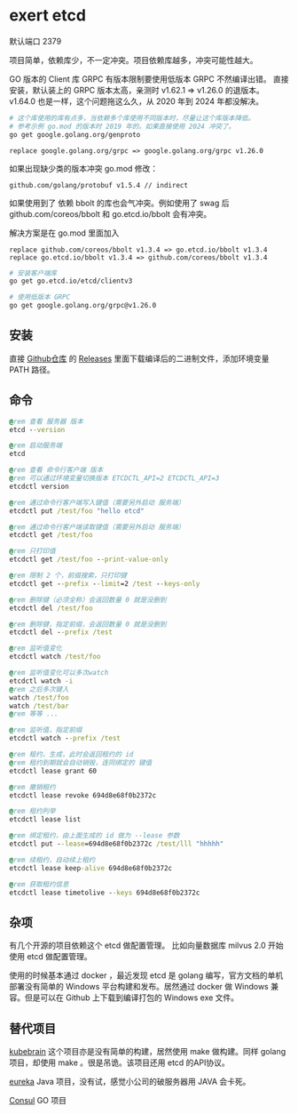 # exert etcd

默认端口 2379

项目简单，依赖库少，不一定冲突。项目依赖库越多，冲突可能性越大。

GO 版本的 Client 库 GRPC 有版本限制要使用低版本 GRPC 不然编译出错。
直接安装，默认装上的 GRPC 版本太高，亲测时 v1.62.1 => v1.26.0 的退版本。
v1.64.0 也是一样，这个问题拖这么久，从 2020 年到 2024 年都没解决。

```bash
# 这个库使用的库有点多，当依赖多个库使用不同版本时，尽量让这个库版本降低。
# 参考示例 go.mod 的版本时 2019 年的。如果直接使用 2024 冲突了。
go get google.golang.org/genproto
```

```
replace google.golang.org/grpc => google.golang.org/grpc v1.26.0
```

如果出现缺少类的版本冲突 go.mod 修改：
```
github.com/golang/protobuf v1.5.4 // indirect
```

如果使用到了 依赖 bbolt 的库也会气冲突。例如使用了 swag 后 github.com/coreos/bbolt  和 go.etcd.io/bbolt 会有冲突。

解决方案是在 go.mod 里面加入 

```
replace github.com/coreos/bbolt v1.3.4 => go.etcd.io/bbolt v1.3.4
replace go.etcd.io/bbolt v1.3.4 => github.com/coreos/bbolt v1.3.4
```


```bash
# 安装客户端库
go get go.etcd.io/etcd/clientv3

# 使用低版本 GRPC
go get google.golang.org/grpc@v1.26.0
```

## 安装

直接 [Github仓库](https://github.com/etcd-io/etcd) 的 [Releases](https://github.com/etcd-io/etcd/releases) 里面下载编译后的二进制文件，添加环境变量 PATH 路径。

## 命令

```bat
@rem 查看 服务器 版本
etcd --version

@rem 启动服务端
etcd

@rem 查看 命令行客户端 版本
@rem 可以通过环境变量切换版本 ETCDCTL_API=2 ETCDCTL_API=3
etcdctl version

@rem 通过命令行客户端写入键值（需要另外启动 服务端）
etcdctl put /test/foo "hello etcd"

@rem 通过命令行客户端读取键值（需要另外启动 服务端）
etcdctl get /test/foo

@rem 只打印值
etcdctl get /test/foo --print-value-only

@rem 限制 2 个，前缀搜索，只打印键
etcdctl get --prefix --limit=2 /test --keys-only

@rem 删除键（必须全称）会返回数量 0 就是没删到
etcdctl del /test/foo

@rem 删除键，指定前缀，会返回数量 0 就是没删到
etcdctl del --prefix /test

@rem 监听值变化
etcdctl watch /test/foo

@rem 监听值变化可以多次watch
etcdctl watch -i
@rem 之后多次键入
watch /test/foo
watch /test/bar
@rem 等等 ...

@rem 监听值，指定前缀
etcdctl watch --prefix /test

@rem 租约，生成，此时会返回租约的 id
@rem 租约到期就会自动销毁，连同绑定的 键值
etcdctl lease grant 60

@rem 撤销租约
etcdctl lease revoke 694d8e68f0b2372c

@rem 租约列举
etcdctl lease list

@rem 绑定租约，由上面生成的 id 做为 --lease 参数
etcdctl put --lease=694d8e68f0b2372c /test/lll "hhhhh"

@rem 续租约，自动续上租约
etcdctl lease keep-alive 694d8e68f0b2372c

@rem 获取租约信息
etcdctl lease timetolive --keys 694d8e68f0b2372c
```

## 杂项

有几个开源的项目依赖这个 etcd 做配置管理。
比如向量数据库 milvus 2.0 开始使用 etcd 做配置管理。

使用的时候基本通过 docker ，最近发现 etcd 是 golang 编写，官方文档的单机部署没有简单的 Windows 平台构建和发布。居然通过 docker 做 Windows 兼容。但是可以在 Github 上下载到编译打包的 Windows exe 文件。

## 替代项目

[kubebrain](https://github.com/kubewharf/kubebrain) 这个项目亦是没有简单的构建，居然使用 make 做构建。同样 golang 项目，却使用 make 。很是吊诡。该项目还用 etcd 的API协议。


[eureka](https://github.com/Netflix/eureka) Java 项目，没有试，感觉小公司的破服务器用 JAVA 会卡死。

[Consul](https://github.com/hashicorp/consul) GO 项目